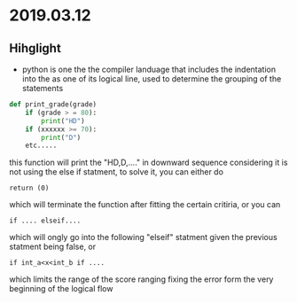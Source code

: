 # 2019.03.12

## Hihglight
* python is one the the compiler landuage that includes the indentation into the as one of its logical line, used to determine the grouping of the statements 

```python
def print_grade(grade)
    if (grade > = 80): 
        print("HD")
    if (xxxxxx >= 70):
        print("D")
    etc.....
 ```

 this function will print the "HD,D,...." in downward sequence considering it is not using the else if statment, to solve it, you can either do 

 ```
 return (0)
 ```

 which will terminate the function after fitting the certain critiria, or you can

 ```
 if .... elseif....
 ```

 which will ongly go into the following "elseif" statment given the previous statment being false, or 

 ```
 if int_a<x<int_b if ....
 ```

 which limits the range of the score ranging fixing the error form the very beginning of the logical flow  